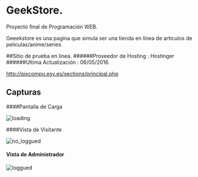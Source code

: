 # GeekStore.

Proyecto final de Programación WEB.

Geeekstore es una pagina que simula ser una tienda en linea de articulos de peliculas/anime/series.

##Sitio de prueba en linea.
######Proveedor de Hosting : Hostinger
######Ultima Actualización : 06/05/2016.

http://pixcompu.esy.es/sections/principal.php

## Capturas

####Pantalla de Carga

![loading](https://cloud.githubusercontent.com/assets/11744752/14947216/45669540-0ff5-11e6-9f64-c59db1fafd3a.png)

####Vista de Visitante

![no_loggued](https://cloud.githubusercontent.com/assets/11744752/14947215/4565269c-0ff5-11e6-807d-f039858d996f.png)

#### Vista de Administrador

![loggued](https://cloud.githubusercontent.com/assets/11744752/14947217/4568be2e-0ff5-11e6-9b6d-88ed7cc29fd0.png)
